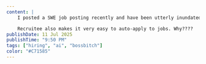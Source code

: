 ```yaml
---
content: |
    I posted a SWE job posting recently and have been utterly inundated with AI-generated applications. Y'all WILDIN. So I'm vibecoding a tool using the Recruitee API and AI to root out the AI candidates. Game recognize game... I hope.

    Recruitee also makes it very easy to auto-apply to jobs. Why????
publishDate: 11 Jul 2025
publishTime: "9:50 PM"
tags: ["hiring", "ai", "bossbitch"]
color: "#C71585"
---
```


